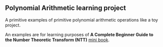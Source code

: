 ## Polynomial Arithmetic learning project

A primitive examples of primitive polynomial arithmetic operations like a toy project.

An examples are for learning purposes of
**A Complete Beginner Guide to the Number Theoretic Transform (NTT)**
[mini book](https://eprint.iacr.org/2024/585.pdf).
